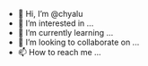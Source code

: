 - 👋 Hi, I’m @chyalu
- 👀 I’m interested in ...
- 🌱 I’m currently learning ...
- 💞️ I’m looking to collaborate on ...
- 📫 How to reach me ...

<!---
chyalu/chyalu is a ✨ special ✨ repository because its `README.md` (this file) appears on your GitHub profile.
You can click the Preview link to take a look at your changes.
--->
